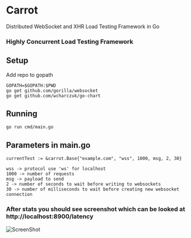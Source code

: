 # Carrot
Distributed WebSocket and XHR Load Testing Framework in Go

### Highly Concurrent Load Testing Framework

## Setup
Add repo to gopath

```
GOPATH=$GOPATH:$PWD
go get github.com/gorilla/websocket
go get github.com/wcharczuk/go-chart
```

## Running
```
go run cmd/main.go
```

## Parameters in main.go
```	
currentTest := &carrot.Base{"example.com", "wss", 1000, msg, 2, 30}

wss -> protocol use 'ws' for localhost
1000 -> number of requests
msg -> payload to send
2 -> number of seconds to wait before writing to websockets
30 -> number of milliseconds to wait before creating new websocket connection
```

### After stats you should see screenshot which can be looked at http://localhost:8900/latency

![ScreenShot](https://github.com/interviewstreet/Carrot/blob/master/latency.png)
